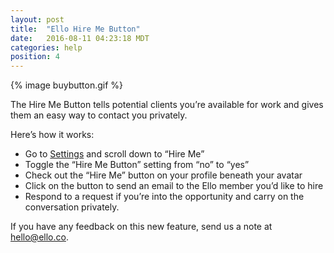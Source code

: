 ```yaml
---
layout: post
title:  "Ello Hire Me Button"
date:   2016-08-11 04:23:18 MDT
categories: help
position: 4
---
```

{% image buybutton.gif %}

The Hire Me Button tells potential clients you’re available for work and gives them an easy way to contact you privately.

Here’s how it works: 
* Go to [Settings](https://ello.co/settings) and scroll down to “Hire Me”
* Toggle the “Hire Me Button” setting from “no” to “yes”
* Check out the “Hire Me” button on your profile beneath your avatar
* Click on the button to send an email to the Ello member you’d like to hire
* Respond to a request if you’re into the opportunity and carry on the conversation privately.

If you have any feedback on this new feature, send us a note at hello@ello.co. 
